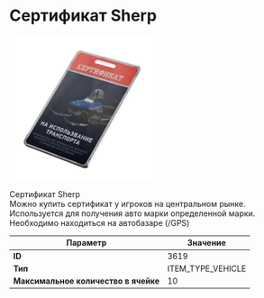# Сертификат Sherp

![Item Image](../img/3619.webp?raw=true)

Сертификат Sherp<br>Можно купить сертификат у игроков на центральном рынке.<br>Используется для получения авто марки определенной марки.<br>Необходимо находиться на автобазаре (/GPS)


| Параметр | Значение |
|----------|----------|
| **ID** | 3619 |
| **Тип** | ITEM_TYPE_VEHICLE |
| **Максимальное количество в ячейке** | 10 |

